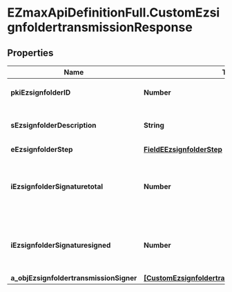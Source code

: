 # EZmaxApiDefinitionFull.CustomEzsignfoldertransmissionResponse

## Properties

Name | Type | Description | Notes
------------ | ------------- | ------------- | -------------
**pkiEzsignfolderID** | **Number** | The unique ID of the Ezsignfolder | 
**sEzsignfolderDescription** | **String** | The description of the Ezsignfolder | 
**eEzsignfolderStep** | [**FieldEEzsignfolderStep**](FieldEEzsignfolderStep.md) |  | 
**iEzsignfolderSignaturetotal** | **Number** | The number of total signatures that were requested in the Ezsignfolder | 
**iEzsignfolderSignaturesigned** | **Number** | The number of signatures that were signed in the Ezsignfolder. | 
**a_objEzsignfoldertransmissionSigner** | [**[CustomEzsignfoldertransmissionSignerResponse]**](CustomEzsignfoldertransmissionSignerResponse.md) |  | 


